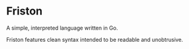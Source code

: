 # Friston

A simple, interpreted language written in Go.

Friston features clean syntax intended to be readable and unobtrusive.
